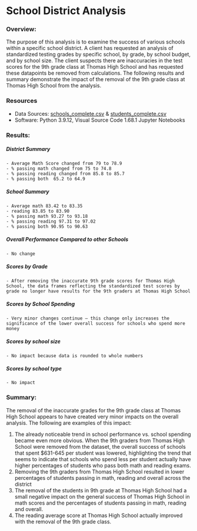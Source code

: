 # School District Analysis

### Overview:

The purpose of this analysis is to examine the success of various schools within a specific school district. A client has requested an analysis of standardized testing grades by specific school, by grade, by school budget, and by school size. The client suspects there are inaccuracies in the test scores for the 9th grade class at Thomas High School and has requested these datapoints be removed from calculations. The following results and summary demonstrate the impact of the removal of the 9th grade class at Thomas High School from the analysis.

### Resources
- Data Sources: [schools_complete.csv](schools_complete.csv) & [students_complete.csv](students_complete.csv)
- Software: Python 3.9.12, Visual Source Code 1.68.1
	    Jupyter Notebooks


### Results:

##### District Summary
	- Average Math Score changed from 79 to 78.9
	- % passing math changed from 75 to 74.8
	- % passing reading changed from 85.8 to 85.7
	- % passing both  65.2 to 64.9
##### School Summary
	- Average math 83.42 to 83.35
	- reading 83.85 to 83.90
	- % passing math 93.27 to 93.18
	- % passing reading 97.31 to 97.02
	- % passing both 90.95 to 90.63
##### Overall Performance Compared to other Schools
	- No change
##### Scores by Grade
	- After removing the inaccurate 9th grade scores for Thomas High School, the data frames reflecting the standardized test scores by grade no longer have results for the 9th graders at Thomas High School
##### Scores by School Spending
	- Very minor changes continue – this change only increases the significance of the lower overall success for schools who spend more money
##### Scores by school size
	- No impact because data is rounded to whole numbers
##### Scores by school type
	- No impact

### Summary:

The removal of the inaccurate grades for the 9th grade class at Thomas High School appears to have created very minor impacts on the overall analysis. The following are examples of this impact:

1.	The already noticeable trend in school performance vs. school spending became even more obvious. When the 9th graders from Thomas High School were removed from the dataset, the overall success of schools that spent $631-645 per student was lowered, highlighting the trend that seems to indicate that schools who spend less per student actually have higher percentages of students who pass both math and reading exams.
2.	Removing the 9th graders from Thomas High School resulted in lower percentages of students passing in math, reading and overall across the district
3.	The removal of the students in 9th grade at Thomas High School had a small negative impact on the general success of Thomas High School in math scores and the percentages of students passing in math, reading and overall.
4.	The reading average score at Thomas High School actually improved with the removal of the 9th grade class.
